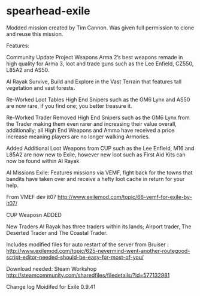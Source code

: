 # spearhead-exile

Modded mission created by Tim Cannon. Was given full permission to clone and reuse this mission. 

Features:

Community Update Project Weapons 
Arma 2’s best weapons remade in high quality for Arma 3, loot and trade guns such as the Lee Enfield, CZ550, L85A2 and AS50.

Al Rayak
Survive, Build and Explore in the Vast Terrain that features tall vegetation and vast forests.

Re-Worked Loot Tables 
High End Snipers such as the GM6 Lynx and AS50 are now rare, if you find one; you better treasure it.

Re-Worked Trader 
Removed High End Snipers such as the GM6 Lynx from the Trader making them even rarer and increasing their value overall, additionally; all High End Weapons and Ammo have received a price increase meaning players are no longer walking Armories.

Added Additional Loot 
Weapons from CUP such as the Lee Enfield, M16 and L85A2 are now new to Exile, however new loot such as First Aid Kits can now be found within Al Rayak

AI Missions 
Exile: Features missions via VEMF, fight back for the towns that bandits have taken over and receive a hefty loot cache in return for your help.

From VMEF dev it07 http://www.exilemod.com/topic/66-vemf-for-exile-by-it07/


CUP Weaposn ADDED


New Traders 
Al Rayak has three traders within its lands; Airport trader, The Deserted Trader and The Coastal Trader. 

Includes modified files for auto restart of the server from Bruiser : http://www.exilemod.com/topic/625-nevermind-went-another-routegood-script-editor-needed-should-be-easy-for-most-of-you/

Download needed:
Steam Workshop
http://steamcommunity.com/sharedfiles/filedetails/?id=577132981





Change log 
Moidifed for Exile 0.9.41

